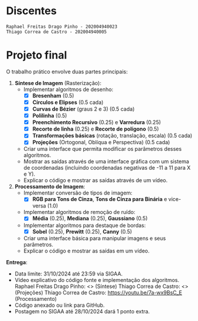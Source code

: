 # Discentes
    Raphael Freitas Drago Pinho - 202004940023
    Thiago Correa de Castro - 202004940005

# Projeto final

O trabalho prático envolve duas partes principais:

1. **Síntese de Imagem** (Rasterização):
    - Implementar algoritmos de desenho:
        - [x]  **Bresenham** (0.5)
        - [x]  **Círculos e Elipses** (0.5 cada)
        - [x]  **Curvas de Bézier** (graus 2 e 3) (0.5 cada)
        - [x]  **Polilinha** (0.5)
        - [x]  **Preenchimento Recursivo** (0.25) e **Varredura** (0.25)
        - [x]  **Recorte de linha** (0.25) e **Recorte de polígono** (0.5)
        - [x]  **Transformações básicas** (rotação, translação, escala) (0.5 cada)
        - [x]  **Projeções** (Ortogonal, Oblíqua e Perspectiva) (0.5 cada)
    - Criar uma interface que permita modificar os parâmetros desses algoritmos.
    - Mostrar as saídas através de uma interface gráfica com um sistema de coordenadas (incluindo coordenadas negativas de -11 a 11 para X e Y).
    - Explicar o código e mostrar as saídas através de um vídeo.
2. **Processamento de Imagem**:
    - Implementar conversão de tipos de imagem:
        - [x]  **RGB para Tons de Cinza**, **Tons de Cinza para Binária** e vice-versa (1.0)
    - Implementar algoritmos de remoção de ruído:
        - [x]  **Média** (0.25), **Mediana** (0.25), **Gaussiano** (0.5)
    - Implementar algoritmos para destaque de bordas:
        - [x]  **Sobel** (0.25), **Prewitt** (0.25), **Canny** (0.5)
    - Criar uma interface básica para manipular imagens e seus parâmetros.
    - Explicar o código e mostrar as saídas em um vídeo.

**Entrega**:

- Data limite: 31/10/2024 até 23:59 via SIGAA.
- Vídeo explicativo do código fonte e implementação dos algoritmos.
        Raphael Freitas Drago Pinho: <> (Síntese)
        Thiago Correa de Castro:  <> (Projeções)
        Thiago Correa de Castro:  <https://youtu.be/7a-wx9BsC_E> (Processamento)
- Código anexado ou link para GitHub.
- Postagem no SIGAA até 28/10/2024 dará 1 ponto extra.
